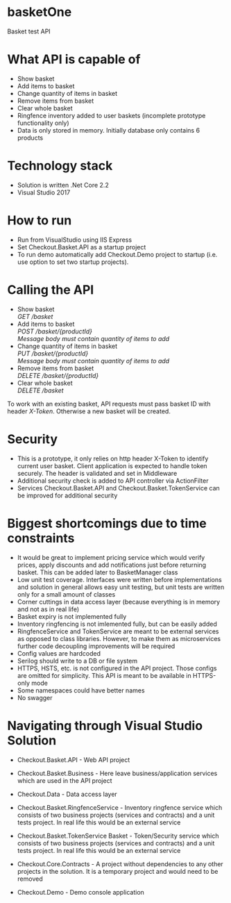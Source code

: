 # basketOne
Basket test API

# What API is capable of
- Show basket
- Add items to basket
- Change quantity of items in basket
- Remove items from basket
- Clear whole basket
- Ringfence inventory added to user baskets (incomplete prototype functionality only)
- Data is only stored in memory. Initially database only contains 6 products

# Technology stack
- Solution is written .Net Core 2.2 
- Visual Studio 2017

# How to run
- Run from VisualStudio using IIS Express
- Set Checkout.Basket.API as a startup project
- To run demo automatically add Checkout.Demo project to startup (i.e. use option to set two startup projects).

# Calling the API

-  Show basket  
  *GET /basket*
- Add items to basket  
  *POST /basket/{productId}*  
  *Message body must contain quantity of items to add*
- Change quantity of items in basket  
  *PUT /basket/{productId}*  
  *Message body must contain quantity of items to add*
- Remove items from basket  
  *DELETE /basket/{productId}*
- Clear whole basket  
  *DELETE /basket*
  
To work with an existing basket, API requests must pass basket ID with header *X-Token*. Otherwise a new basket will be created.
  
# Security
- This is a prototype, it only relies on http header X-Token to identify current user basket. Client application is expected to handle token securely. The header is validated and set in Middleware
- Additional security check is added to API controller via ActionFilter
- Services Checkout.Basket.API and Checkout.Basket.TokenService can be improved for additional security 


# Biggest shortcomings due to time constraints
- It would be great to implement pricing service which would verify prices, apply discounts and add notifications just before returning basket. This can be added later to BasketManager class
- Low unit test coverage. Interfaces were written before implementations and solution in general allows easy unit testing, but unit tests are written only for a small amount of classes
- Corner cuttings in data access layer (because everything is in memory and not as in real life)
- Basket expiry is not implemented fully
- Inventory ringfencing is not imlemented fully, but can be easily added
- RingfenceService and TokenService are meant to be external services as opposed to class libraries. However, to make them as microservices further code decoupling improvements will be required
- Config values are hardcoded
- Serilog should write to a DB or file system
- HTTPS, HSTS, etc. is not configured in the API project. Those configs are omitted for simplicity. This API is meant to be available in HTTPS-only mode
- Some namespaces could have better names
- No swagger


# Navigating through Visual Studio Solution

- Checkout.Basket.API - Web API project
- Checkout.Basket.Business - Here leave business/application services which are used in the API project
- Checkout.Data - Data access layer
- Checkout.Basket.RingfenceService - Inventory ringfence service which consists of two business projects (services and contracts) and a unit tests project. In real life this would be an external service
- Checkout.Basket.TokenService Basket - Token/Security service which consists of two business projects (services and contracts) and a unit tests project. In real life this would be an external service
- Checkout.Core.Contracts - A project without dependencies to any other projects in the solution. It is a temporary project and would need to be removed

- Checkout.Demo - Demo console application
